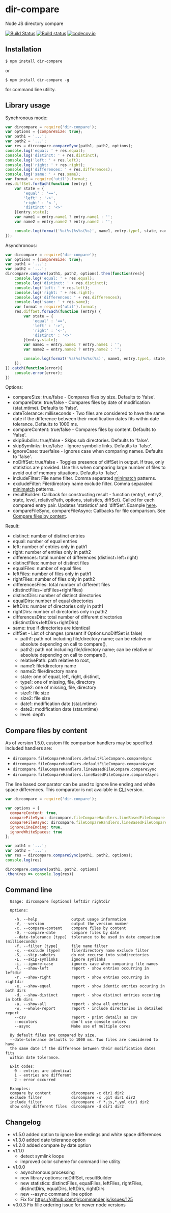 dir-compare
==========
Node JS directory compare

[![Build Status](https://api.travis-ci.org/gliviu/dir-compare.svg?branch=master)](https://travis-ci.org/gliviu/dir-compare)
[![Build status](https://ci.appveyor.com/api/projects/status/fpnqkr2gfg7pwkxk/branch/master?svg=true)](https://ci.appveyor.com/project/gliviu/dir-compare)
[![codecov.io](http://codecov.io/github/gliviu/dir-compare/coverage.svg?branch=master)](http://codecov.io/github/gliviu/dir-compare?branch=master)


## Installation
```shell
$ npm install dir-compare
```
or
```shell
$ npm install dir-compare -g
```
for command line utility.

## Library usage
Synchronous mode:
```javascript
var dircompare = require('dir-compare');
var options = {compareSize: true};
var path1 = '...';
var path2 = '...';
var res = dircompare.compareSync(path1, path2, options);
console.log('equal: ' + res.equal);
console.log('distinct: ' + res.distinct);
console.log('left: ' + res.left);
console.log('right: ' + res.right);
console.log('differences: ' + res.differences);
console.log('same: ' + res.same);
var format = require('util').format;
res.diffSet.forEach(function (entry) {
    var state = {
        'equal' : '==',
        'left' : '->',
        'right' : '<-',
        'distinct' : '<>'
    }[entry.state];
    var name1 = entry.name1 ? entry.name1 : '';
    var name2 = entry.name2 ? entry.name2 : '';

    console.log(format('%s(%s)%s%s(%s)', name1, entry.type1, state, name2, entry.type2));
});
```
Asynchronous:
```javascript
var dircompare = require('dir-compare');
var options = {compareSize: true};
var path1 = '...';
var path2 = '...';
dircompare.compare(path1, path2, options).then(function(res){
    console.log('equal: ' + res.equal);
    console.log('distinct: ' + res.distinct);
    console.log('left: ' + res.left);
    console.log('right: ' + res.right);
    console.log('differences: ' + res.differences);
    console.log('same: ' + res.same);
    var format = require('util').format;
    res.diffSet.forEach(function (entry) {
        var state = {
            'equal' : '==',
            'left' : '->',
            'right' : '<-',
            'distinct' : '<>'
        }[entry.state];
        var name1 = entry.name1 ? entry.name1 : '';
        var name2 = entry.name2 ? entry.name2 : '';

        console.log(format('%s(%s)%s%s(%s)', name1, entry.type1, state, name2, entry.type2));
    });    
}).catch(function(error){
    console.error(error);
})
```

Options:

* compareSize: true/false - Compares files by size. Defaults to 'false'.
* compareDate: true/false - Compares files by date of modification (stat.mtime). Defaults to 'false'.
* dateTolerance: milliseconds - Two files are considered to have the same date if the difference between their modification dates fits within date tolerance. Defaults to 1000 ms.
* compareContent: true/false - Compares files by content. Defaults to 'false'.
* skipSubdirs: true/false - Skips sub directories. Defaults to 'false'.
* skipSymlinks: true/false - Ignore symbolic links. Defaults to 'false'.
* ignoreCase: true/false - Ignores case when comparing names. Defaults to 'false'.
* noDiffSet: true/false - Toggles presence of diffSet in output. If true, only statistics are provided. Use this when comparing large number of files to avoid out of memory situations. Defaults to 'false'.
* includeFilter: File name filter. Comma separated [minimatch](https://www.npmjs.com/package/minimatch) patterns.
* excludeFilter: File/directory name exclude filter. Comma separated [minimatch](https://www.npmjs.com/package/minimatch) patterns.
* resultBuilder: Callback for constructing result -  function (entry1, entry2, state, level, relativePath, options, statistics, diffSet). Called for each compared entry pair. Updates 'statistics' and 'diffSet'. Example [here](https://raw.githubusercontent.com/gliviu/dir-compare/master/defaultResultBuilderCallback.js).
* compareFileSync, compareFileAsync: Callbacks for file comparison. See [Compare files by content](#compare-files-by-content).

Result:

* distinct: number of distinct entries
* equal: number of equal entries
* left: number of entries only in path1
* right: number of entries only in path2
* differences: total number of differences (distinct+left+right)
* distinctFiles: number of distinct files
* equalFiles: number of equal files
* leftFiles: number of files only in path1
* rightFiles: number of files only in path2
* differencesFiles: total number of different files (distinctFiles+leftFiles+rightFiles)
* distinctDirs: number of distinct directories
* equalDirs: number of equal directories
* leftDirs: number of directories only in path1
* rightDirs: number of directories only in path2
* differencesDirs: total number of different directories (distinctDirs+leftDirs+rightDirs)
* same: true if directories are identical
* diffSet - List of changes (present if Options.noDiffSet is false)
    * path1: path not including file/directory name; can be relative or absolute depending on call to compare(),
    * path2: path not including file/directory name; can be relative or absolute depending on call to compare(),
    * relativePath: path relative to root,
    * name1: file/directory name
    * name2: file/directory name
    * state: one of equal, left, right, distinct,
    * type1: one of missing, file, directory
    * type2: one of missing, file, directory
    * size1: file size
    * size2: file size
    * date1: modification date (stat.mtime)
    * date2: modification date (stat.mtime)
    * level: depth

## Compare files by content
As of version 1.5.0, custom file comparison handlers may be specified.
Included handlers are:
* `dircompare.fileCompareHandlers.defaultFileCompare.compareSync`
* `dircompare.fileCompareHandlers.defaultFileCompare.compareAsync`
* `dircompare.fileCompareHandlers.lineBasedFileCompare.compareSync`
* `dircompare.fileCompareHandlers.lineBasedFileCompare.compareAsync`

The line based comparator can be used to ignore line ending and white space differences. This comparator is not available in [CLI](#command-line) version.
```javascript
var dircompare = require('dir-compare');

var options = {
  compareContent: true,
  compareFileSync: dircompare.fileCompareHandlers.lineBasedFileCompare.compareSync,
  compareFileAsync: dircompare.fileCompareHandlers.lineBasedFileCompare.compareAsync,
  ignoreLineEnding: true,
  ignoreWhiteSpaces: true
};

var path1 = '...';
var path2 = '...';
var res = dircompare.compareSync(path1, path2, options);
console.log(res)

dircompare.compare(path1, path2, options)
.then(res => console.log(res))
```

## Command line
```
  Usage: dircompare [options] leftdir rightdir

  Options:

    -h, --help               output usage information
    -V, --version            output the version number
    -c, --compare-content    compare files by content
    -D, --compare-date       compare files by date
    --date-tolerance [type]  tolerance to be used in date comparison (milliseconds)
    -f, --filter [type]      file name filter
    -x, --exclude [type]     file/directory name exclude filter
    -S, --skip-subdirs       do not recurse into subdirectories
    -L, --skip-symlinks      ignore symlinks
    -i, --ignore-case        ignores case when comparing file names
    -l, --show-left          report - show entries occurring in leftdir
    -r, --show-right         report - show entries occurring in rightdir
    -e, --show-equal         report - show identic entries occuring in both dirs
    -d, --show-distinct      report - show distinct entries occuring in both dirs
    -a, --show-all           report - show all entries
    -w, --whole-report       report - include directories in detailed report
    --csv                    report - print details as csv
    --nocolors               don't use console colors
    --async                  Make use of multiple cores

  By default files are compared by size.
  --date-tolerance defaults to 1000 ms. Two files are considered to have
  the same date if the difference between their modification dates fits
  within date tolerance.

  Exit codes:
    0 - entries are identical
    1 - entries are different
    2 - error occurred

  Examples:
  compare by content         dircompare -c dir1 dir2
  exclude filter             dircompare -x .git dir1 dir2
  include filter             dircompare -f *.js,*.yml dir1 dir2
  show only different files  dircompare -d dir1 dir2
```

## Changelog
* v1.5.0 added option to ignore line endings and white space differences
* v1.3.0 added date tolerance option
* v1.2.0 added compare by date option
* v1.1.0
    * detect symlink loops
    * improved color scheme for command line utility
* v1.0.0
    * asynchronous processing
    * new library options: noDiffSet, resultBuilder
    * new statistics: distinctFiles, equalFiles, leftFiles, rightFiles, distinctDirs, equalDirs, leftDirs, rightDirs
    * new --async command line option
    * Fix for https://github.com/tj/commander.js/issues/125
* v0.0.3 Fix fille ordering issue for newer node versions

